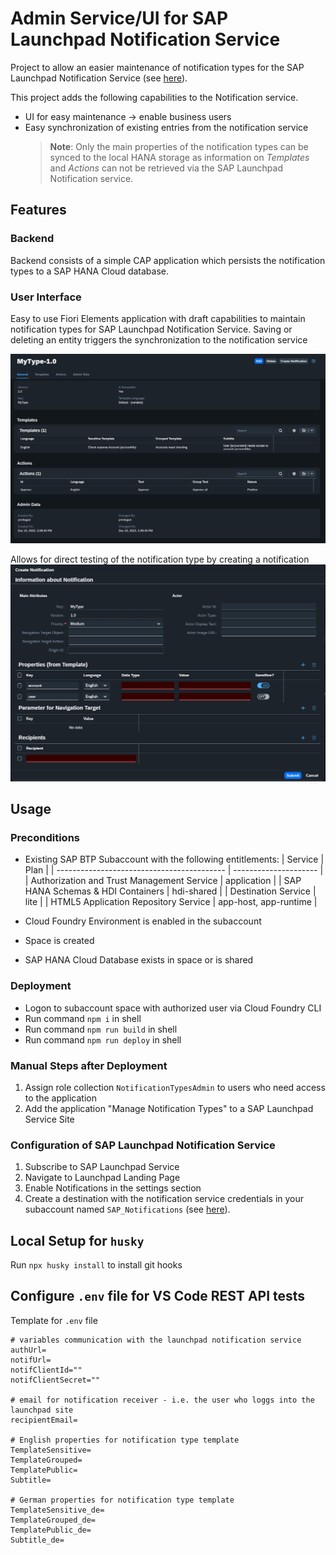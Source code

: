 # Admin Service/UI for SAP Launchpad Notification Service

Project to allow an easier maintenance of notification types for the SAP Launchpad Notification Service (see [here](https://help.sap.com/docs/Launchpad_Service/8c8e1958338140699bd4811b37b82ece/fe40c015d2b24487945f4b40ed86534e.html?locale=en-US)).

This project adds the following capabilities to the Notification service.

- UI for easy maintenance -> enable business users
- Easy synchronization of existing entries from the notification service
  > **Note**: Only the main properties of the notification types can be synced to the local HANA storage as information on *Templates* and *Actions* can not be retrieved via the SAP Launchpad Notification service.

## Features

### Backend

Backend consists of a simple CAP application which persists the notification types to a SAP HANA Cloud database.

### User Interface

Easy to use Fiori Elements application with draft capabilities to maintain notification types for SAP Launchpad Notification Service. Saving or deleting an entity triggers the synchronization to the notification service

![Object Page to maintain Notification Type](./doc/notification-type-op.png)

Allows for direct testing of the notification type by creating a notification
![Dialog for Notification Testing](./doc/notification-dialog.png)

## Usage

### Preconditions

- Existing SAP BTP Subaccount with the following entitlements:
  | Service                                    | Plan                  |
  | ------------------------------------------ | --------------------- |
  | Authorization and Trust Management Service | application           |
  | SAP HANA Schemas & HDI Containers          | hdi-shared            |
  | Destination Service                        | lite                  |
  | HTML5 Application Repository Service       | app-host, app-runtime |

- Cloud Foundry Environment is enabled in the subaccount
- Space is created
- SAP HANA Cloud Database exists in space or is shared

### Deployment

- Logon to subaccount space with authorized user via Cloud Foundry CLI
- Run command `npm i` in shell
- Run command `npm run build` in shell
- Run command `npm run deploy` in shell

### Manual Steps after Deployment

1. Assign role collection `NotificationTypesAdmin` to users who need access to the application
2. Add the application "Manage Notification Types" to a SAP Launchpad Service Site

### Configuration of SAP Launchpad Notification Service

1. Subscribe to SAP Launchpad Service
2. Navigate to Launchpad Landing Page
3. Enable Notifications in the settings section
4. Create a destination with the notification service credentials in your subaccount named `SAP_Notifications` (see [here](https://help.sap.com/docs/Launchpad_Service/8c8e1958338140699bd4811b37b82ece/d5429a2a5d9a4425a461aa06c4ee84e4.html?locale=en-US#configure-the-destination-to-the-notifications-service)).

## Local Setup for `husky`

Run `npx husky install` to install git hooks

## Configure `.env` file for VS Code REST API tests

Template for `.env` file

```properties
# variables communication with the launchpad notification service
authUrl=
notifUrl=
notifClientId=""
notifClientSecret=""

# email for notification receiver - i.e. the user who loggs into the launchpad site
recipientEmail=

# English properties for notification type template
TemplateSensitive=
TemplateGrouped=
TemplatePublic=
Subtitle=

# German properties for notification type template
TemplateSensitive_de=
TemplateGrouped_de=
TemplatePublic_de=
Subtitle_de=
```
